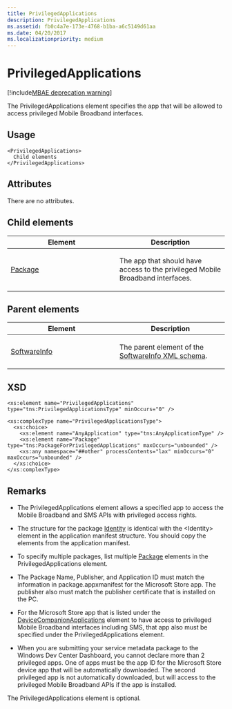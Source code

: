 ```yaml
---
title: PrivilegedApplications
description: PrivilegedApplications
ms.assetid: fb0c4a7e-173e-4768-b1ba-a6c5149d61aa
ms.date: 04/20/2017
ms.localizationpriority: medium
---
```


# PrivilegedApplications

[!include[MBAE deprecation warning](mbae-deprecation-warning.md)]

The PrivilegedApplications element specifies the app that will be allowed to access privileged Mobile Broadband interfaces.

## <span id="Usage"></span><span id="usage"></span><span id="USAGE"></span>Usage


``` syntax
<PrivilegedApplications>
  Child elements
</PrivilegedApplications>
```

## <span id="Attributes"></span><span id="attributes"></span><span id="ATTRIBUTES"></span>Attributes


There are no attributes.

## <span id="Child_elements"></span><span id="child_elements"></span><span id="CHILD_ELEMENTS"></span>Child elements


<table>
<colgroup>
<col width="50%" />
<col width="50%" />
</colgroup>
<thead>
<tr class="header">
<th>Element</th>
<th>Description</th>
</tr>
</thead>
<tbody>
<tr class="odd">
<td><p><a href="package-privapps.md" data-raw-source="[Package](package-privapps.md)">Package</a></p></td>
<td><p>The app that should have access to the privileged Mobile Broadband interfaces.</p></td>
</tr>
</tbody>
</table>

 

## <span id="Parent_elements"></span><span id="parent_elements"></span><span id="PARENT_ELEMENTS"></span>Parent elements


<table>
<colgroup>
<col width="50%" />
<col width="50%" />
</colgroup>
<thead>
<tr class="header">
<th>Element</th>
<th>Description</th>
</tr>
</thead>
<tbody>
<tr class="odd">
<td><p><a href="softwareinfo.md" data-raw-source="[SoftwareInfo](softwareinfo.md)">SoftwareInfo</a></p></td>
<td><p>The parent element of the <a href="softwareinfo-xml-schema.md" data-raw-source="[SoftwareInfo XML schema](softwareinfo-xml-schema.md)">SoftwareInfo XML schema</a>.</p></td>
</tr>
</tbody>
</table>

 

## <span id="XSD"></span><span id="xsd"></span>XSD


``` syntax
<xs:element name="PrivilegedApplications" type="tns:PrivilegedApplicationsType" minOccurs="0" />

<xs:complexType name="PrivilegedApplicationsType">
  <xs:choice>
    <xs:element name="AnyApplication" type="tns:AnyApplicationType" />
    <xs:element name="Package" type="tns:PackageForPrivilegedApplications" maxOccurs="unbounded" />
    <xs:any namespace="##other" processContents="lax" minOccurs="0" maxOccurs="unbounded" />
  </xs:choice>
</xs:complexType>
```

## <span id="Remarks"></span><span id="remarks"></span><span id="REMARKS"></span>Remarks


-   The PrivilegedApplications element allows a specified app to access the Mobile Broadband and SMS APIs with privileged access rights.

-   The structure for the package [Identity](identity-privapps.md) is identical with the &lt;Identity&gt; element in the application manifest structure. You should copy the elements from the application manifest.

-   To specify multiple packages, list multiple [Package](package-privapps.md) elements in the PrivilegedApplications element.

-   The Package Name, Publisher, and Application ID must match the information in package.appxmanifest for the Microsoft Store app. The publisher also must match the publisher certificate that is installed on the PC.

-   For the Microsoft Store app that is listed under the [DeviceCompanionApplications](devicecompanionapplications.md) element to have access to privileged Mobile Broadband interfaces including SMS, that app also must be specified under the PrivilegedApplications element.

-   When you are submitting your service metadata package to the Windows Dev Center Dashboard, you cannot declare more than 2 privileged apps. One of apps must be the app ID for the Microsoft Store device app that will be automatically downloaded. The second privileged app is not automatically downloaded, but will access to the privileged Mobile Broadband APIs if the app is installed.

The PrivilegedApplications element is optional.

 

 





